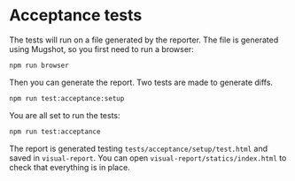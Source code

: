 Acceptance tests
================

The tests will run on a file generated by the reporter.
The file is generated using Mugshot, so you first need to run a browser:

```sh
npm run browser
```

Then you can generate the report. Two tests are made to generate diffs.

```sh
npm run test:acceptance:setup
```

You are all set to run the tests:

```sh
npm run test:acceptance
```

The report is generated testing `tests/acceptance/setup/test.html` and saved in `visual-report`.
You can open `visual-report/statics/index.html` to check that everything is in place.
